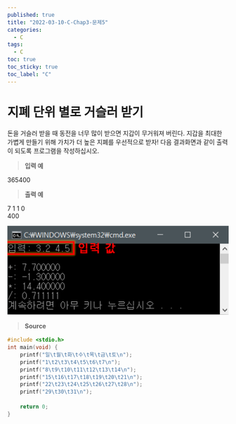```yaml
---
published: true
title: "2022-03-10-C-Chap3-문제5"
categories:
  - C
tags:
  - C
toc: true
toc_sticky: true
toc_label: "C"
---
```


# 지폐 단위 별로 거슬러 받기

돈을 거슬러 받을 때 동전을 너무 많이 받으면 지갑이 무거워져 버린다. 지갑을 최대한 가볍게 만들기 위해 가치가 더 높은 지폐를 우선적으로 받자! 다음 결과화면과 같이 출력이 되도록 프로그램을 작성하십시오.

> **입력 예**

365400

> **출력 예**

7 1 1 0  
400

![image](https://github.com/222SeungHyun/222SeungHyun.github.io/blob/master/_images/%EA%B8%B0%EC%B4%88%ED%94%84%EB%A1%9C%EA%B7%B8%EB%9E%98%EB%B0%8D%203%EC%9E%A5%20%EC%8B%A4%EC%8A%B5-%EB%AC%B8%EC%A0%9C4.png?raw=true)

> **Source**

```c
#include <stdio.h>
int main(void) {
	printf("일\t월\t화\t수\t목\t금\t토\n");
	printf("1\t2\t3\t4\t5\t6\t7\n");
	printf("8\t9\t10\t11\t12\t13\t14\n");
	printf("15\t16\t17\t18\t19\t20\t21\n");
	printf("22\t23\t24\t25\t26\t27\t28\n");
	printf("29\t30\t31\n");

	return 0;
}
```
